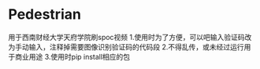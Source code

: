 # Pedestrian
用于西南财经大学天府学院刷spoc视频
1.使用时为了方便，可以吧输入验证码改为手动输入，注释掉需要图像识别验证码的代码段
2.不得乱传，或未经过运行用于商业用途
3.使用时pip install相应的包
